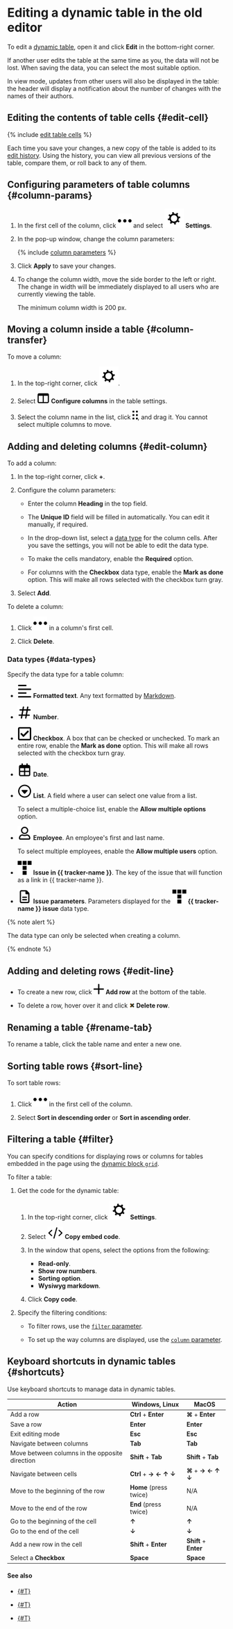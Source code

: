 # Editing a dynamic table in the old editor

To edit a [dynamic table](pages-types.md#grid), open it and click **Edit** in the bottom-right corner.

If another user edits the table at the same time as you, the data will not be lost. When saving the data, you can select the most suitable option.

In view mode, updates from other users will also be displayed in the table: the header will display a notification about the number of changes with the names of their authors.

## Editing the contents of table cells {#edit-cell}

{% include [edit table cells](../_includes/edit-cells.md) %}

Each time you save your changes, a new copy of the table is added to its [edit history](history.md). Using the history, you can view all previous versions of the table, compare them, or roll back to any of them.

## Configuring parameters of table columns {#column-params}

1. In the first cell of the column, click ![](../_assets/wiki/svg/actions-icon.svg) and select ![](../_assets/wiki/svg/grid-settings.svg) **Settings**.

1. In the pop-up window, change the column parameters:

   {% include [column parameters](../_includes/column-parameters.md) %}

1. Click **Apply** to save your changes.

1. To change the column width, move the side border to the left or right. The change in width will be immediately displayed to all users who are currently viewing the table.

   The minimum column width is 200 px.

## Moving a column inside a table {#column-transfer}

To move a column:

1. In the top-right corner, click ![](../_assets/wiki/svg/grid-settings.svg).

1. Select ![](../_assets/wiki/svg/table-settings.svg) **Configure columns** in the table settings.

1. Select the column name in the list, click ![](../_assets/wiki/svg/moving.svg), and drag it. You cannot select multiple columns to move.

## Adding and deleting columns {#edit-column}

To add a column:

1. In the top-right corner, click **+**.

1. Configure the column parameters:

   * Enter the column **Heading** in the top field.

   * The **Unique ID** field will be filled in automatically. You can edit it manually, if required.

   * In the drop-down list, select a [data type](#data-types) for the column cells. After you save the settings, you will not be able to edit the data type.

   * To make the cells mandatory, enable the **Required** option.

   * For columns with the **Checkbox** data type, enable the **Mark as done** option. This will make all rows selected with the checkbox turn gray.

1. Select **Add**.

To delete a column:

1. Click ![](../_assets/wiki/svg/actions-icon.svg) in a column's first cell.

1. Click **Delete**.

### Data types {#data-types}

Specify the data type for a table column:

* ![](../_assets/wiki/svg/type-text.svg) **Formatted text**. Any text formatted by [Markdown](basic-markup.md).

* ![](../_assets/wiki/svg/type-number.svg) **Number**.

* ![](../_assets/wiki/svg/type-checkbox.svg) **Checkbox**. A box that can be checked or unchecked. To mark an entire row, enable the **Mark as done** option. This will make all rows selected with the checkbox turn gray.

* ![](../_assets/wiki/svg/type-date.svg) **Date**.

* ![](../_assets/wiki/svg/type-list.svg) **List**. A field where a user can select one value from a list.

   To select a multiple-choice list, enable the **Allow multiple options** option.

* ![](../_assets/wiki/svg/type-employee.svg) **Employee**. An employee's first and last name.

   To select multiple employees, enable the **Allow multiple users** option.

* ![](../_assets/wiki/svg/type-tracker.svg) **Issue in {{ tracker-name }}**. The key of the issue that will function as a link in {{ tracker-name }}.

* ![](../_assets/wiki/svg/type-task-parameters.svg) **Issue parameters**. Parameters displayed for the ![](../_assets/wiki/svg/type-tracker.svg) **{{ tracker-name }} issue** data type.

{% note alert %}

The data type can only be selected when creating a column.

{% endnote %}

## Adding and deleting rows {#edit-line}

* To create a new row, click ![](../_assets/wiki/svg/add.svg) **Add row** at the bottom of the table.

* To delete a row, hover over it and click ![](../_assets/wiki/del-row.png) **Delete row**.

## Renaming a table {#rename-tab}

To rename a table, click the table name and enter a new one.

## Sorting table rows {#sort-line}

To sort table rows:

1. Click ![](../_assets/wiki/svg/actions-icon.svg) in the first cell of the column.

1. Select **Sort in descending order** or **Sort in ascending order**.

## Filtering a table {#filter}

You can specify conditions for displaying rows or columns for tables embedded in the page using the [dynamic block `grid`](actions/grid-reference.md).

To filter a table:

1. Get the code for the dynamic table:
   1. In the top-right corner, click ![](../_assets/wiki/svg/grid-settings.svg) **Settings**.

   1. Select ![](../_assets/wiki/svg/link.svg) **Copy embed code**.

   1. In the window that opens, select the options from the following:
      * **Read-only**.
      * **Show row numbers**.
      * **Sorting option**.
      * **Wysiwyg markdown**.

   1. Click **Copy code**.

1. Specify the filtering conditions:

   * To filter rows, use the [`filter` parameter](actions/grid-reference.md#row-filter).

   * To set up the way columns are displayed, use the [`column` parameter](actions/grid-reference.md#col-filter).

## Keyboard shortcuts in dynamic tables {#shortcuts}

Use keyboard shortcuts to manage data in dynamic tables.

| **Action** | **Windows, Linux** | **MacOS** |
--- | --- | --- |
| Add a row | **Ctrl** + **Enter** | **⌘** + **Enter** |
| Save a row | **Enter** | **Enter** |
| Exit editing mode | **Esc** | **Esc** |
| Navigate between columns | **Tab** | **Tab** |
| Move between columns in the opposite direction | **Shift** + **Tab** | **Shift** + **Tab** |
| Navigate between cells | **Ctrl** + **→** **←** **↑** **↓** | **⌘** + **→** **←** **↑** **↓** |
| Move to the beginning of the row | **Home** (press twice) | N/A |
| Move to the end of the row | **End** (press twice) | N/A |
| Go to the beginning of the cell | **↑** | **↑** |
| Go to the end of the cell | **↓** | **↓** |
| Add a new row in the cell | **Shift** + **Enter** | **Shift** + **Enter** |
| Select a **Checkbox** | **Space** | **Space** |

#### See also

* [{#T}](create-grid.md)

* [{#T}](add-grid.md)

* [{#T}](import-page.md)

